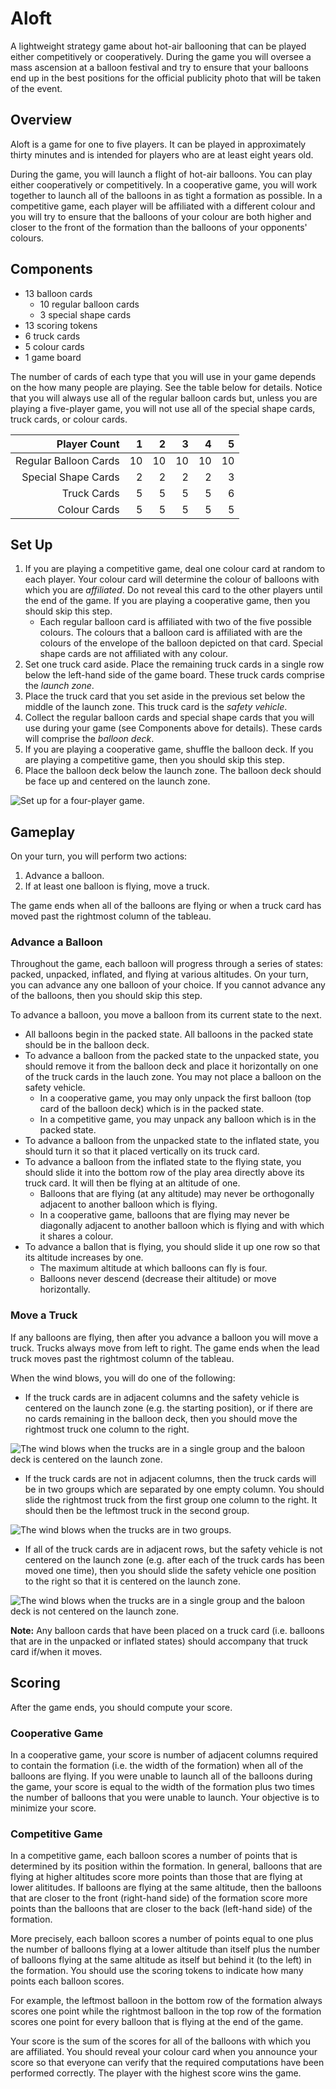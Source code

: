 # Aloft
A lightweight strategy game about hot-air ballooning that can be played either competitively or cooperatively. During the game you will oversee a mass ascension at a balloon festival and try to ensure that your balloons end up in the best positions for the official publicity photo that will be taken of the event.

## Overview
Aloft is a game for one to five players. It can be played in approximately thirty minutes and is intended for players who are at least eight years old.

During the game, you will launch a flight of hot-air balloons. You can play either cooperatively or competitively. In a cooperative game, you will work together to launch all of the balloons in as tight a formation as possible. In a competitive game, each player will be affiliated with a different colour and you will try to ensure that the balloons of your colour are both higher and closer to the front of the formation than the balloons of your opponents' colours.

## Components
  - 13 balloon cards
     - 10 regular balloon cards
     - 3 special shape cards
  - 13 scoring tokens
  - 6 truck cards
  - 5 colour cards
  - 1 game board

The number of cards of each type that you will use in your game depends on the how many people are playing. See the table below for details. Notice that you will always use all of the regular balloon cards but, unless you are playing a five-player game, you will not use all of the special shape cards, truck cards, or colour cards.

| Player Count | 1 | 2 | 3 | 4| 5 |
| ----------: | ---: | ---: | ---: | ---: | ---: |
| Regular Balloon Cards | 10 | 10 | 10 | 10 | 10 |
| Special Shape Cards | 2 | 2 | 2 | 2 | 3 |
| Truck Cards | 5 | 5 | 5 | 5 | 6 |
| Colour Cards | 5 | 5 | 5 | 5 | 5 | 


## Set Up
  1. If you are playing a competitive game, deal one colour card at random to each player. Your colour card will determine the colour of balloons with which you are _affiliated_. Do not reveal this card to the other players until the end of the game. If you are playing a cooperative game, then you should skip this step.
     - Each regular balloon card is affiliated with two of the five possible colours.  The colours that a balloon card is affiliated with are the colours of the envelope of the balloon depicted on that card. Special shape cards are not affiliated with any colour. 
  2.  Set one truck card aside. Place the remaining truck cards in a single row below the left-hand side of the game board. These truck cards comprise the _launch zone_.
  3. Place the truck card that you set aside in the previous set below the middle of the launch zone. This truck card is the _safety vehicle_.
  3.  Collect the regular balloon cards and special shape cards that you will use during your game (see Components above for details). These cards will comprise the _balloon deck_.
  4.  If you are playing a cooperative game, shuffle the balloon deck. If you are playing a competitive game, then you should skip this step. 
  5.  Place the balloon deck below the launch zone. The balloon deck should be face up and centered on the launch zone.

![Set up for a four-player game.](set_up_diagram.jpg)

## Gameplay
On your turn, you will perform two actions:
  1. Advance a balloon.
  2. If at least one balloon is flying, move a truck.

The game ends when all of the balloons are flying or when a truck card has moved past the rightmost column of the tableau.

### Advance a Balloon
Throughout the game, each balloon will progress through a series of states: packed, unpacked, inflated, and flying at various altitudes. On your turn, you can advance any one balloon of your choice. If you cannot advance any of the balloons, then you should skip this step.

To advance a balloon, you move a balloon from its current state to the next. 
  - All balloons begin in the packed state. All balloons in the packed state should be in the balloon deck.
  - To advance a balloon from the packed state to the unpacked state, you should remove it from the balloon deck and place it horizontally on one of the truck cards in the lauch zone. You may not place a balloon on the safety vehicle.
     - In a cooperative game, you may only unpack the first balloon (top card of the balloon deck) which is in the packed state.
     - In a competitive game, you may unpack any balloon which is in the packed state.
- To advance a balloon from the unpacked state to the inflated state, you should turn it so that it placed vertically on its truck card.
- To advance a balloon from the inflated state to the flying state, you should slide it into the bottom row of the play area directly above its truck card. It will then be flying at an altitude of one.
   - Balloons that are flying (at any altitude) may never be orthogonally adjacent to another balloon which is flying.
   - In a cooperative game, balloons that are flying may never be diagonally adjacent to another balloon which is flying and with which it shares a colour. 
- To advance a ballon that is flying, you should slide it up one row so that its altitude increases by one.
   - The maximum altitude at which balloons can fly is four.
   - Balloons never descend (decrease their altitude) or move horizontally. 

### Move a Truck
If any balloons are flying, then after you advance a balloon you will move a truck. Trucks always move from left to right. The game ends when the lead truck moves past the rightmost column of the tableau.

When the wind blows, you will do one of the following:
  - If the truck cards are in adjacent columns and the safety vehicle is centered on the launch zone (e.g. the starting position), or if there are no cards remaining in the balloon deck, then you should move the rightmost truck one column to the right.

  ![The wind blows when the trucks are in a single group and the baloon deck is centered on the launch zone.](wind_diagram_1.jpg)

  - If the truck cards are not in adjacent columns, then the truck cards will be in two groups which are separated by one empty column. You should slide the rightmost truck from the first group one column to the right. It should then be the leftmost truck in the second group.

  ![The wind blows when the trucks are in two groups.](wind_diagram_2.jpg)

  - If all of the truck cards are in adjacent rows, but the safety vehicle is not centered on the launch zone (e.g. after each of the truck cards has been moved one time), then you should slide the safety vehicle one position to the right so that it is centered on the launch zone.

  ![The wind blows when the trucks are in a single group and the baloon deck is not centered on the launch zone.](wind_diagram_3.jpg)

__Note:__ Any balloon cards that have been placed on a truck card (i.e. balloons that are in the unpacked or inflated states) should accompany that truck card if/when it moves. 

## Scoring
After the game ends, you should compute your score.

### Cooperative Game
In a cooperative game, your score is number of adjacent columns required to contain the formation (i.e. the width of the formation) when all of the balloons are flying. If you were unable to launch all of the balloons during the game, your score is equal to the width of the formation plus two times the number of balloons that you were unable to launch. Your objective is to minimize your score.

### Competitive Game
In a competitive game, each balloon scores a number of points that is determined by its position within the formation. In general, balloons that are flying at higher altitudes score more points than those that are flying at lower alititudes.  If balloons are flying at the same altitude, then the balloons that are closer to the front (right-hand side) of the formation score more points than the balloons that are closer to the back (left-hand side) of the formation. 

More precisely, each balloon scores a number of points equal to one plus the number of balloons flying at a lower altitude than itself plus the number of balloons flying at the same altitude as itself but behind it (to the left) in the formation. You should use the scoring tokens to indicate how many points each balloon scores.

For example, the leftmost balloon in the bottom row of the formation always scores one point while the rightmost balloon in the top row of the formation scores one point for every balloon that is flying at the end of the game.  

Your score is the sum of the scores for all of the balloons with which you are affiliated. You should reveal your colour card when you announce your score so that everyone can verify that the required computations have been performed correctly. The player with the highest score wins the game.

